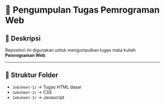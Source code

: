 # 📌 Pengumpulan Tugas Pemrograman Web
## 📖 Deskripsi
Repositori ini digunakan untuk mengumpulkan tugas mata kuliah **Pemrograman Web**.

---

## 📂 Struktur Folder
- `Jobsheet-1/` → Tugas HTML dasar  
- `Jobsheet-2/` → CSS
- `Jobsheet-3/` → Javascript 
